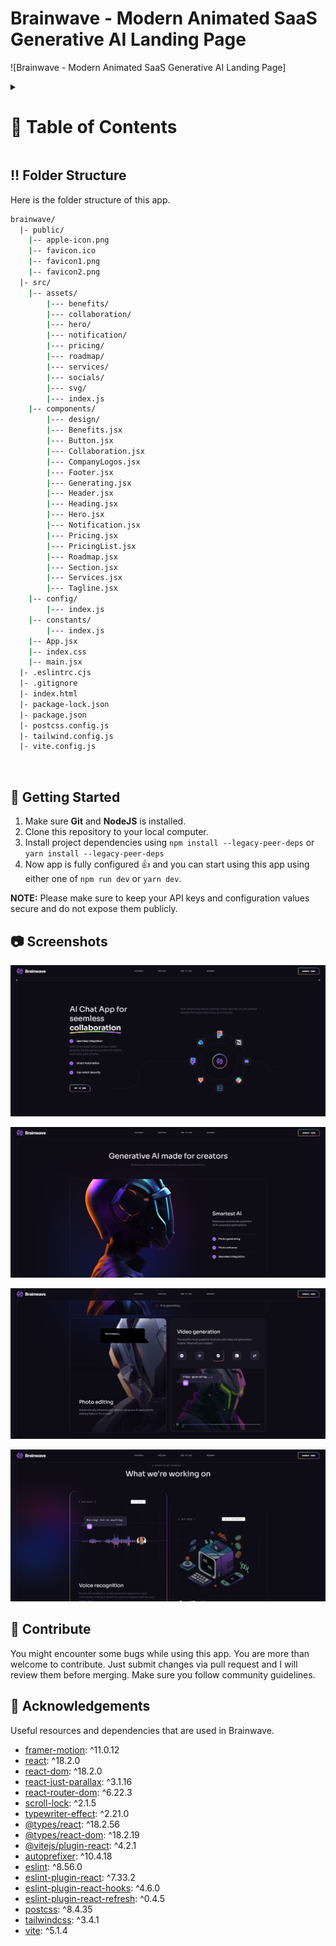 <a name="readme-top"></a>

# Brainwave - Modern Animated SaaS Generative AI Landing Page

![Brainwave - Modern Animated SaaS Generative AI Landing Page]
<!-- Table of Contents -->
<details>

<summary>

# :notebook_with_decorative_cover: Table of Contents

</summary>

- [Folder Structure](#bangbang-folder-structure)
- [Getting Started](#toolbox-getting-started)
- [Screenshots](#camera-screenshots)
- [Tech Stack](#gear-tech-stack)
- [Stats](#wrench-stats)
- [Contribute](#raised_hands-contribute)
- [Acknowledgements](#gem-acknowledgements)
- [Buy Me a Coffee](#coffee-buy-me-a-coffee)
- [Follow Me](#rocket-follow-me)
- [Learn More](#books-learn-more)
- [Deploy on Netlify](#page_with_curl-deploy-on-netlify)
- [Give A Star](#star-give-a-star)
- [Star History](#star2-star-history)
- [Give A Star](#star-give-a-star)

</details>

## :bangbang: Folder Structure

Here is the folder structure of this app.

```bash
brainwave/
  |- public/
    |-- apple-icon.png
    |-- favicon.ico
    |-- favicon1.png
    |-- favicon2.png
  |- src/
    |-- assets/
        |--- benefits/
        |--- collaboration/
        |--- hero/
        |--- notification/
        |--- pricing/
        |--- roadmap/
        |--- services/
        |--- socials/
        |--- svg/
        |--- index.js
    |-- components/
        |--- design/
        |--- Benefits.jsx
        |--- Button.jsx
        |--- Collaboration.jsx
        |--- CompanyLogos.jsx
        |--- Footer.jsx
        |--- Generating.jsx
        |--- Header.jsx
        |--- Heading.jsx
        |--- Hero.jsx
        |--- Notification.jsx
        |--- Pricing.jsx
        |--- PricingList.jsx
        |--- Roadmap.jsx
        |--- Section.jsx
        |--- Services.jsx
        |--- Tagline.jsx
    |-- config/
        |--- index.js
    |-- constants/
        |--- index.js
    |-- App.jsx
    |-- index.css
    |-- main.jsx
  |- .eslintrc.cjs
  |- .gitignore
  |- index.html
  |- package-lock.json
  |- package.json
  |- postcss.config.js
  |- tailwind.config.js
  |- vite.config.js
```

<br />

## :toolbox: Getting Started

1. Make sure **Git** and **NodeJS** is installed.
2. Clone this repository to your local computer.
3. Install project dependencies using `npm install --legacy-peer-deps` or `yarn install --legacy-peer-deps`
4. Now app is fully configured 👍 and you can start using this app using either one of `npm run dev` or `yarn dev`.

**NOTE:** Please make sure to keep your API keys and configuration values secure and do not expose them publicly.

## :camera: Screenshots

![AI ChatBot App](/.github/images/img1.png "AI ChatBot App")

![Generative AI](/.github/images/img2.png "Generative AI")

![Modern Animations](/.github/images/img3.png "Modern Animations")

![Onboarding Section](/.github/images/img4.png "Onboarding Section")



## :raised_hands: Contribute

You might encounter some bugs while using this app. You are more than welcome to contribute. Just submit changes via pull request and I will review them before merging. Make sure you follow community guidelines.

## :gem: Acknowledgements

Useful resources and dependencies that are used in Brainwave.

- [framer-motion](https://www.npmjs.com/package/framer-motion): ^11.0.12
- [react](https://www.npmjs.com/package/react): ^18.2.0
- [react-dom](https://www.npmjs.com/package/react-dom): ^18.2.0
- [react-just-parallax](https://www.npmjs.com/package/react-just-parallax): ^3.1.16
- [react-router-dom](https://www.npmjs.com/package/react-router-dom): ^6.22.3
- [scroll-lock](https://www.npmjs.com/package/scroll-lock): ^2.1.5
- [typewriter-effect](https://www.npmjs.com/package/typewriter-effect): ^2.21.0
- [@types/react](https://www.npmjs.com/package/@types/react): ^18.2.56
- [@types/react-dom](https://www.npmjs.com/package/@types/react-dom): ^18.2.19
- [@vitejs/plugin-react](https://www.npmjs.com/package/@vitejs/plugin-react): ^4.2.1
- [autoprefixer](https://www.npmjs.com/package/autoprefixer): ^10.4.18
- [eslint](https://www.npmjs.com/package/eslint): ^8.56.0
- [eslint-plugin-react](https://www.npmjs.com/package/eslint-plugin-react): ^7.33.2
- [eslint-plugin-react-hooks](https://www.npmjs.com/package/eslint-plugin-react-hooks): ^4.6.0
- [eslint-plugin-react-refresh](https://www.npmjs.com/package/eslint-plugin-react-refresh): ^0.4.5
- [postcss](https://www.npmjs.com/package/postcss): ^8.4.35
- [tailwindcss](https://www.npmjs.com/package/tailwindcss): ^3.4.1
- [vite](https://www.npmjs.com/package/vite): ^5.1.4

